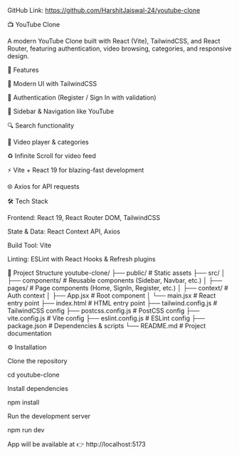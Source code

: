GitHub Link: https://github.com/HarshitJaiswal-24/youtube-clone

📺 YouTube Clone

A modern YouTube Clone built with React (Vite), TailwindCSS, and React Router, featuring authentication, video browsing, categories, and responsive design.

🚀 Features

🎨 Modern UI with TailwindCSS

🔑 Authentication (Register / Sign In with validation)

📂 Sidebar & Navigation like YouTube

🔍 Search functionality

🎥 Video player & categories

♻️ Infinite Scroll for video feed

⚡ Vite + React 19 for blazing-fast development

🌐 Axios for API requests

🛠️ Tech Stack

Frontend: React 19, React Router DOM, TailwindCSS

State & Data: React Context API, Axios

Build Tool: Vite

Linting: ESLint with React Hooks & Refresh plugins

📂 Project Structure
youtube-clone/
├── public/              # Static assets
├── src/
│   ├── components/      # Reusable components (Sidebar, Navbar, etc.)
│   ├── pages/           # Page components (Home, SignIn, Register, etc.)
│   ├── context/         # Auth context
│   ├── App.jsx          # Root component
│   └── main.jsx         # React entry point
├── index.html           # HTML entry point
├── tailwind.config.js   # TailwindCSS config
├── postcss.config.js    # PostCSS config
├── vite.config.js       # Vite config
├── eslint.config.js     # ESLint config
├── package.json         # Dependencies & scripts
└── README.md            # Project documentation

⚙️ Installation

Clone the repository

cd youtube-clone


Install dependencies

npm install


Run the development server

npm run dev


App will be available at 👉 http://localhost:5173